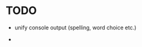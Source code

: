 # TODO

* unify console output (spelling, word choice etc.)
* ~~~spawn maximum of len(list) threads if len(list) is smaller then num_threads~~~